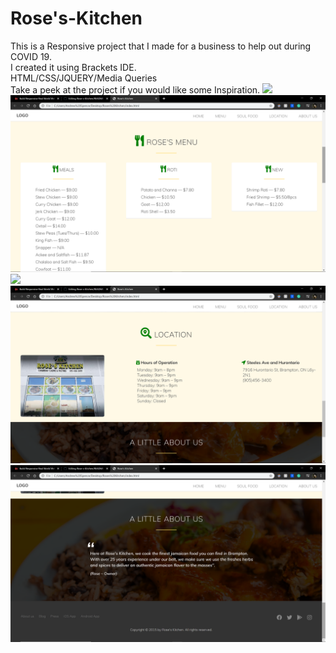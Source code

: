 # Rose's-Kitchen
This is a Responsive project that I made for a business to help out during COVID 19.<br/>
I created it using Brackets IDE.<br/>
HTML/CSS/JQUERY/Media Queries<br/>
Take a peek at the project if you would like some Inspiration.
<img src="Screenshot (148).png"/>
<img src="Screenshot (149).png"/>
<img src="Screenshot (150).png"/>
<img src="Screenshot (151).png"/>
<img src="Screenshot (152).png"/>

